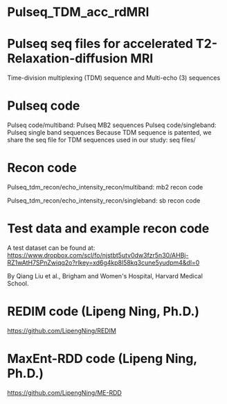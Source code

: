 # Pulseq_TDM_acc_rdMRI
# Pulseq seq files for accelerated T2-Relaxation-diffusion MRI
Time-division multiplexing (TDM) sequence and Multi-echo (3) sequences

# Pulseq code
Pulseq code/multiband: Pulseq MB2 sequences
Pulseq code/singleband: Pulseq single band sequences
Because TDM sequence is patented, we share the seq file for TDM sequences used in our study:
seq files/


# Recon code
Pulseq_tdm_recon/echo_intensity_recon/multiband: mb2 recon code

Pulseq_tdm_recon/echo_intensity_recon/singleband: sb recon code

# Test data and example recon code
A test dataset can be found at: https://www.dropbox.com/scl/fo/njstbt5utv0dw3fzr5n30/AHBj-RZ1wAtH7SPnZwiqq2o?rlkey=xd6g4kp8l58kq3cune5yudpm4&dl=0

By Qiang Liu et al., Brigham and Women's Hospital, Harvard Medical School.

# REDIM code (Lipeng Ning, Ph.D.)
https://github.com/LipengNing/REDIM

# MaxEnt-RDD code (Lipeng Ning, Ph.D.)
https://github.com/LipengNing/ME-RDD


